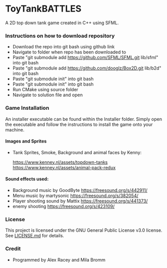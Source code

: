 # ToyTankBATTLES
A 2D top down tank game created in C++ using SFML.

### Instructions on how to download repository
 - Download the repo into git bash using github link
 - Navigate to folder when repo has been downloaded to
 - Paste "git submodule add https://github.com/SFML/SFML.git lib/sfml" into git bash
 - Paste "git submodule add https://github.com/dooglz/Box2D.git lib/b2d" into git bash
 - Paste "git submodule init" into git bash
 - Paste "git submodule init" into git bash
 - Run CMake using source folder
 - Navigate to solution file and open
 
### Game Installation
An installer executable can be found within the Installer folder. Simply open the executable and follow the instructions to install the game onto your machine.

#### Images and Sprites
- Tank Sprites, Smoke, Background and animal faces by Kenny:

  https://www.kenney.nl/assets/topdown-tanks
  https://www.kenney.nl/assets/animal-pack-redux

#### Sound effects used:
- Background music by GoodByte
  https://freesound.org/s/442911/
- Menu music by martysonic
  https://freesound.org/s/382054/
- Player shooting sound by Mattix
  https://freesound.org/s/441373/
- enemy shooting
  https://freesound.org/s/423109/
  
### License
This project is licensed under the GNU General Public License v3.0 license. See [LICENSE.md](LICENSE.md) for details.

### Credit
- Programmed by Alex Racey and Mila Bromm
